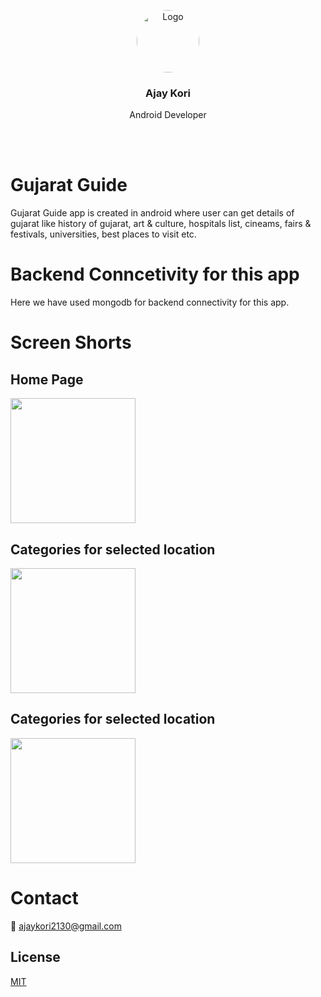 <p align="center">
  <a href="https://example.com/">
    <img src="https://avatars.githubusercontent.com/u/43825633?v=4" alt="Logo" width=100 height=100 style=" border-radius: 50%;">
  </a>

  <h3 align="center">Ajay Kori</h3>

  <p align="center">
    Android Developer 
    <!-- <br>
    <a href="https://reponame/issues/new?template=bug.md">Report bug</a>
    ·
    <a href="https://reponame/issues/new?template=feature.md&labels=feature">Request feature</a> -->
  </p>
</p>
</br>
</br>

# Gujarat Guide

Gujarat Guide app is created in android where user can get details of gujarat like history of gujarat, art & culture, hospitals list, cineams, fairs & festivals, universities, best places to visit etc.


# Backend Conncetivity for this app

Here we have used mongodb for backend connectivity for this app.



# Screen Shorts


## Home Page
<p float="left">
  <img src="https://raw.githubusercontent.com/ajay1130/GujaratGuideReadme/blob/main/Screenshots/1616255071387.jpg" width="200" />
</p>

## Categories for selected location 
<p float="left">
  <img src="https://raw.githubusercontent.com/ajay1130/GujaratGuideReadme/blob/main/Screenshots/1616255071355.jpg" width="200" />
</p>

## Categories for selected location 
<p float="left">
  <img src="https://raw.githubusercontent.com/ajay1130/GujaratGuideReadme/blob/main/Screenshots/1616255071355.jpg" width="200" />
</p>

# Contact 
📧 ajaykori2130@gmail.com


## License
[MIT](https://github.com/ajay1130/GujaratGuideReadme/blob/main/LICENSE)

